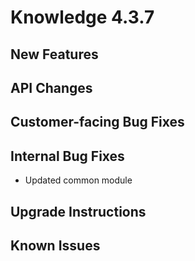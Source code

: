 # Knowledge 4.3.7

## New Features


## API Changes


## Customer-facing Bug Fixes


## Internal Bug Fixes
 - Updated common module

## Upgrade Instructions


## Known Issues


